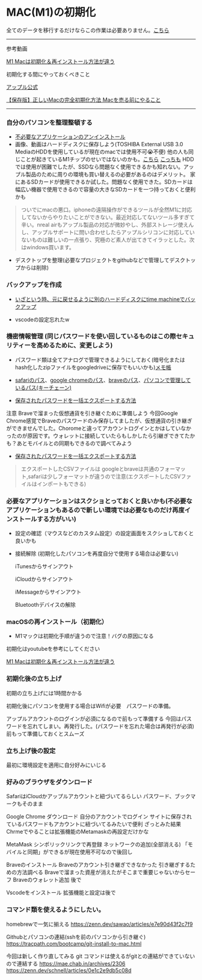  # MAC(M1)の初期化

  全てのデータを移行するだけならこの作業は必要ありません。[こちら](https://support.apple.com/ja-jp/HT204350)

 ---

 参考動画

 [M1 Macは初期化＆再インストール方法が違う](https://www.youtube.com/watch?v=VsYi4W7hkpY)

 初期化する間にやっておくべきこと

 [アップル公式](https://support.apple.com/ja-jp/HT201065)

 [【保存版】正しいMacの完全初期化方法 Macを売る前にやること](https://macgarage.jp/mac-initialize/)

 ---

### 自分のパソコンを整理整頓する
  
- [不必要なアプリケーションのアンインストール](https://www.lifehacker.jp/article/206045remember-to-delete-and-unlink-your-accounts-before-dele/)
- 画像、動画はハードディスクに保存しよう(TOSHIBA External USB 3.0 MediaのHDDを使用しているが現在のmacでは使用不可😭不便)
他の人も同じことが起きているM1チップのせいではないのかも。[こちら](https://www.buffalo.jp/support/faq/detail/1199.html)
[こっちも](https://soundorbis.com/mac-ex-hdd-ssd-fomat/)
HDDでは使用が困難でしたが、SSDなら問題なく使用できるかも知れない。アップル製品のために周りの環境も買い替えるの必要があるのはデメリット。
家にあるSDカードが使用できるか試した。問題なく使用できた。SDカードは幅広い機器で使用できるので容量の大きなSDカードを一つ持っておくと便利かも

> ついでにmacの悪口。iphoneの遠隔操作ができるツールが全然M1に対応してないからやりたいことができない。最近対応してないツール多すぎて辛い。nreal airもアップル製品の対応が微妙やし、外部ストレージ使えんし、アップルサポートに問い合わせしたらアップルシリコンに対応していないものは難しいの一点張り、究極のど素人が出てきてイラッとした。次はwindows買います。

- デスクトップを整理(必要なプロジェクトをgithubなどで管理してデスクトップからは削除)

### バックアップを作成

- [いざという時、元に戻せるように別のハードディスクにtime machineでバックアップ](https://support.apple.com/ja-jp/mac-backup)

- vscodeの設定忘れたw


### 機密情報管理 (同じパスワードを使い回しているものはこの際セキュリティーを高めるために、変更しよう)

- パスワード類は全てアナログで管理できるようにしておく(暗号化またはhash化したzipファイルをgoogledriveに保存でもいいかも)[メモ帳](https://news.allabout.co.jp/articles/o/27889/)

- [safariのパス](https://br.atsit.in/ja/?p=66244)、[google chromeのパス](https://yoshitechblog.com/google-chrome-password-information-confirmation)、[braveのパス](https://lv73.net/brave-password-control-where/)、[パソコンで管理しているパス(キーチェーン)](https://support.apple.com/ja-jp/HT211145#:~:text=Safari%20%E3%81%A7%E4%BF%9D%E5%AD%98%E6%B8%88%E3%81%BF%E3%81%AE%E3%83%91%E3%82%B9%E3%83%AF%E3%83%BC%E3%83%89%E3%82%92%E8%A1%A8%E7%A4%BA%E3%81%99%E3%82%8B&text=%E3%80%8CSafari%E3%80%8D%E3%83%A1%E3%83%8B%E3%83%A5%E3%83%BC%E3%81%8B%E3%82%89%E3%80%8C%E7%92%B0%E5%A2%83,%E3%81%99%E3%82%8B%E3%81%93%E3%81%A8%E3%82%82%E3%81%A7%E3%81%8D%E3%81%BE%E3%81%99%E3%80%82)

- [保存されたパスワードを一括エクスポートする方法](https://atmarkit.itmedia.co.jp/ait/articles/2006/03/news021.html#:~:text=%E3%83%91%E3%82%B9%E3%83%AF%E3%83%BC%E3%83%89%E3%82%92CSV%E3%83%95%E3%82%A1%E3%82%A4%E3%83%AB%E3%81%AB%E4%BF%9D%E5%AD%98%EF%BC%88%E3%82%A8%E3%82%AF%E3%82%B9%E3%83%9D%E3%83%BC%E3%83%88%EF%BC%89%E3%81%99%E3%82%8B%E3%81%AB%E3%81%AF,-Chrome%E3%81%AB%E4%BF%9D%E5%AD%98&text=%E3%81%82%E3%82%8B%E3%81%84%E3%81%AFURL%E3%81%A8%E3%81%97%E3%81%A6%E3%80%8Cchrome%3A%2F%2F,%E3%82%A8%E3%82%AF%E3%82%B9%E3%83%9D%E3%83%BC%E3%83%88%EF%BC%BD%E3%82%92%E3%82%AF%E3%83%AA%E3%83%83%E3%82%AF%E3%81%97%E3%81%BE%E3%81%99%E3%80%82)

注意 Braveで溜まった仮想通貨を引き継ぐために準備しよう
今回Google Chrome感覚でBraveのパスワードのみ保存してましたが、仮想通貨の引き継ぎができませんでした。Choromeと違ってアカウントログインとかはしていなかったのが原因です。ウォレットに接続していたらもしかしたら引継ぎできてたかも？あとモバイルとの同期もできるので調べてみよう

- [保存されたパスワードを一括エクスポートする方法](https://atmarkit.itmedia.co.jp/ait/articles/2006/03/news021.html#:~:text=%E3%83%91%E3%82%B9%E3%83%AF%E3%83%BC%E3%83%89%E3%82%92CSV%E3%83%95%E3%82%A1%E3%82%A4%E3%83%AB%E3%81%AB%E4%BF%9D%E5%AD%98%EF%BC%88%E3%82%A8%E3%82%AF%E3%82%B9%E3%83%9D%E3%83%BC%E3%83%88%EF%BC%89%E3%81%99%E3%82%8B%E3%81%AB%E3%81%AF,-Chrome%E3%81%AB%E4%BF%9D%E5%AD%98&text=%E3%81%82%E3%82%8B%E3%81%84%E3%81%AFURL%E3%81%A8%E3%81%97%E3%81%A6%E3%80%8Cchrome%3A%2F%2F,%E3%82%A8%E3%82%AF%E3%82%B9%E3%83%9D%E3%83%BC%E3%83%88%EF%BC%BD%E3%82%92%E3%82%AF%E3%83%AA%E3%83%83%E3%82%AF%E3%81%97%E3%81%BE%E3%81%99%E3%80%82)

> エクスポートしたCSVファイルは googleとbraveは共通のフォーマット,safariは少しフォーマットが違うので注意(エクスポートしたCSVファイルはインポートもできる)

### 必要なアプリケーションはスクショとっておくと良いかも(不必要なアプリケーションもあるので新しい環境では必要なものだけ再度インストールする方がいい)

- 設定の確認（マウスなどのカスタム設定）の設定画面をスクショしておくと良いかも

- 接続解除 (初期化したパソコンを再度自分で使用する場合は必要ない)

  iTunesからサインアウト

  iCloudからサインアウト

  iMessageからサインアウト

  Bluetoothデバイスの解除

### macOSの再インストール（初期化）

- M1マックは初期化手順が違うので注意！バグの原因になる

初期化はyoutubeを参考にしてください

[M1 Macは初期化＆再インストール方法が違う](https://www.youtube.com/watch?v=VsYi4W7hkpY)
 

### 初期化後の立ち上げ 

初期の立ち上げには1時間かかる

初期化後にパソコンを使用する場合はWifiが必要　パスワードの準備。

アップルアカウントのログインが必須になるので前もって準備する
今回はパスワードを忘れてしまい。再発行した。(パスワードを忘れた場合は再発行が必須)前もって準備しておくとスムーズ

### 立ち上げ後の設定

最初に環境設定を適用に自分好みにいじる

### 好みのブラウザをダウンロード

SafariはiCloudかアップルアカウントと紐づいてるらしい
パスワード、ブックマークもそのまま

Google Chrome ダウンロード
自分のアカウントでログイン
サイトに保存されているパスワードもアカウントに紐づいてるみたいで便利
ざっとみた結果Chrmeでやることは拡張機能のMetamaskの再設定だけかな

MetaMask
シンポリックリンクで再登録
ネットワークの追加(全部消える)
「モバイルと同期」ができるが現在使用不可なので後回し

Braveのインストール
Braveのアカウント引き継ぎできなかった
引き継ぎするための方法調べる
Braveで溜まった資産が消えたがそこまで重要じゃないからセーフ
Braveのウォレット追加
後で

Vscodeをインストール
拡張機能と設定は後で

### コマンド類を使えるようにしたい。

homebrewで一気に揃える
https://zenn.dev/sawao/articles/e7e90d43f2c7f9

Githubとパソコンの連結(sshを前のパソコンから引き継ぐ)
https://tracpath.com/bootcamp/git-install-to-mac.html

今回は新しく作り直してみる
git コマンドは使えるがgitとの連結ができていないので連結する
https://mae.chab.in/archives/2306
https://zenn.dev/schnell/articles/0e1c2e9db5c08d



  

